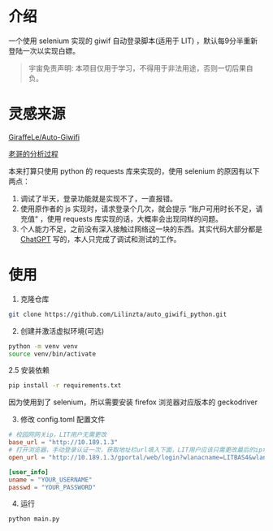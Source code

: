 # 介绍

一个使用 selenium 实现的 giwif 自动登录脚本(适用于 LIT) ，默认每9分半重新登陆一次以实现白嫖。

> 宇宙免责声明: 本项目仅用于学习，不得用于非法用途，否则一切后果自负。

# 灵感来源

[GiraffeLe/Auto-Giwifi](https://github.com/GiraffeLe/Auto-Giwifi)

[老哥的分析过程](https://giraffele.site/post/%E6%B2%B3%E5%8D%97%E7%90%86%E5%B7%A5%E5%A4%A7%E5%AD%A6GiWifi%E8%AE%A4%E8%AF%81%E8%BF%87%E7%A8%8B%E5%88%86%E6%9E%90%E5%8F%8A%E6%A8%A1%E6%8B%9F%E7%99%BB%E5%BD%95/)

本来打算只使用 python 的 requests 库来实现的，使用 selenium 的原因有以下两点：

1. 调试了半天，登录功能就是实现不了，一直报错。
2. 使用原作者的 js 实现时，请求登录个几次，就会提示 ”账户可用时长不足，请充值“ ，使用 requests 库实现的话，大概率会出现同样的问题。
3. 个人能力不足，之前没有深入接触过网络这一块的东西。其实代码大部分都是 [ChatGPT](https://chatgpt.com) 写的，本人只完成了调试和测试的工作。

# 使用

1. 克隆仓库

```bash
git clone https://github.com/Lilinzta/auto_giwifi_python.git
```

2. 创建并激活虚拟环境(可选)

```bash
python -m venv venv
source venv/bin/activate
```

2.5 安装依赖

```bash
pip install -r requirements.txt
```

因为使用到了 selenium，所以需要安装 firefox 浏览器对应版本的 geckodriver

3. 修改 config.toml 配置文件

```toml
# 校园网网关ip，LIT用户无需更改
base_url = "http://10.189.1.3"
# 打开浏览器，手动登录认证一次，获取地址栏url填入下面，LIT用户应该只需更改最后的ip地址(即校园网分配的ip地址)即可
open_url = "http://10.189.1.3/gportal/web/login?wlanacname=LITBAS4&wlanuserip=172.24.23.227"

[user_info]
uname = "YOUR_USERNAME"
passwd = "YOUR_PASSWORD"
```

4. 运行

```bash
python main.py
```
